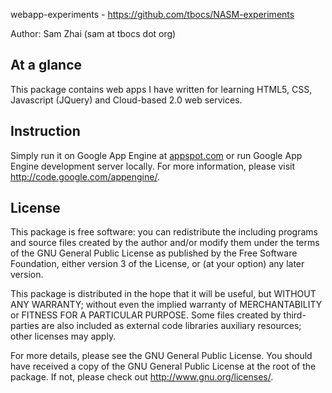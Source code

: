 
webapp-experiments - <https://github.com/tbocs/NASM-experiments>

Author: Sam Zhai (sam at tbocs dot org)

## At a glance

This package contains web apps I have written for learning HTML5, CSS,
Javascript (JQuery) and Cloud-based 2.0 web services.

## Instruction

Simply run it on Google App Engine at [appspot.com](http://www.appspot.com) or
run Google App Engine development server locally. For more information, please
visit <http://code.google.com/appengine/>.

## License

This package is free software: you can redistribute the including programs and
source files created by the author and/or modify them under the terms of the
GNU General Public License as published by the Free Software Foundation, either
version 3 of the License, or (at your option) any later version.

This package is distributed in the hope that it will be useful, but WITHOUT ANY
WARRANTY; without even the implied warranty of MERCHANTABILITY or FITNESS FOR A
PARTICULAR PURPOSE. Some files created by third-parties are also included as
external code libraries auxiliary resources; other licenses may apply.

For more details, please see the GNU General Public License. You should have
received a copy of the GNU General Public License at the root of the package.
If not, please check out <http://www.gnu.org/licenses/>.
